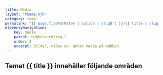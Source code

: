 ```yaml
---
title: Media
layout: "theme.njk"
category: tema
permalink: "{{ page.filePathStem | splice | slugUrl }}/{{ title | slug }}.html"
eleventyNavigation:
    key: media
    parent: webbutveckling 1
    order: 2
    excerpt: Bilder, video och annan media på webben
---
```

## Temat {{ title }} innehåller följande områden

